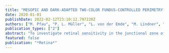 ```yaml
---
title: "MESOPIC AND DARK-ADAPTED TWO-COLOR FUNDUS-CONTROLLED PERIMETRY IN GEOGRAPHIC ATROPHY SECONDARY TO AGE-RELATED MACULAR DEGENERATION"
date: 2020-01-01
publishDate: 2022-02-12T23:10:12.797220Z
authors: ["M. Pfau", "P. L. Müller", "L. von der Emde", "M. Lindner", "P. T. Möller", "M. Fleckenstein", "F. G. Holz", "S. Schmitz-Valckenberg"]
publication_types: ["2"]
abstract: "To investigate retinal sensitivity in the junctional zone of geographic atrophy (GA) secondary to age-related macular degeneration using patient-tailored perimetry grids for mesopic and dark-adapted two-color fundus-controlled perimetry. Twenty-five eyes with GA of 25 patients (prospective, natural-history Directional Spread in Geographic Atrophy study [DSGA; NCT02051998]) and 40 eyes of 40 normal subjects were included. Patient-tailored perimetry grids were generated using annotated fundus autofluorescence data. Customized software positioned test-points along iso-hulls surrounding the GA boundary at distances of 0.43°, 0.86°, 1.29°, 2.15°, and 3.01°. The grids were used for duplicate mesopic and dark-adapted two-color (cyan and red) fundus-controlled perimetry. Age-adjusted reference-data were obtained through regression analysis of normative data followed by spatial interpolation. 0.01). Patient-tailored fundus-controlled perimetry grids allowed for testing of retinal function in the junctional zone of GA with high spatial resolution. A distinct decrease in mesopic sensitivity loss between 0.43° (125 µm) and 1.29° (375 µm) was observed that leveled off at more distant test-points. In proximity to the GA boundary, the results indicate that rod exceeded cone dysfunction."
featured: false
publication: "*Retina*"
---
```


